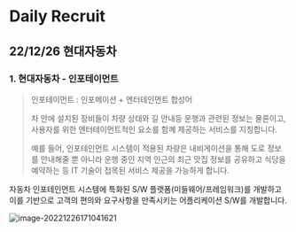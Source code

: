 # Daily Recruit

## 22/12/26 현대자동차

### 1. 현대자동차 - 인포테이먼트

> 인포테이먼트 : 인포메이션 + 엔터테인먼트 합성어
>
> 차 안에 설치된 장비들이 차량 상태와 길 안내등 운행과 관련된 정보는 물론이고, 사용자를 위한 엔터테이먼트적인 요소를 함꼐 제공하는 서비스를 지칭합니다.
>
> 예를 들어, 인포테인먼트 시스템이 적용된 차량은 내비게이션을 통해 도로 정보를 안내해줄 뿐 아니라 운행 중인 지역 인근의 최근 맛집 정보를 공유하고 식당을 예약하는 등 IT 기술이 접목된 서비스 제공을 가능하게 합니다.

자동차 인포테인먼트 시스템에 특화된 S/W 플랫폼(미들웨어/프레임워크)를 개발하고 이를 기반으로 고객의 편의와 요구사항을 만족시키는 어플리케이션 S/W를 개발합니다.

![image-20221226171041621](C:\Users\DanielJeong\AppData\Roaming\Typora\typora-user-images\image-20221226171041621.png)